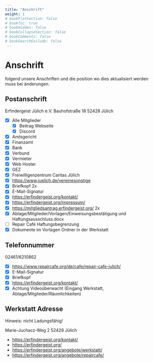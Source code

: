 ```yaml
---
title: "Anschrift"
weight: 1
# bookFlatSection: false
# bookToc: true
# bookHidden: false
# bookCollapseSection: false
# bookComments: false
# bookSearchExclude: false
---
```


# Anschrift

folgend unsere Anschriften und die position wo dies aktualisiert werden muss bei änderungen.

## Postanschrift

Erfindergeist Jülich e.V.
Bauhofstraße 18
52428 Jülich

- [x] Alle Mitglieder
  - [x] Beitrag Webseite
  - [x] Discord
- [x] Amtsgericht
- [x] Finanzamt
- [x] Bank
- [x] Verbund
- [x] Vermieter
- [x] Web Hoster
- [x] GEZ
- [x] Freiwilligenzentrum Caritas Jülich
- [x] https://www.juelich.de/vereinesonstige
- [x] Briefkopf 2x
- [x] E-Mail-Signatur
- [x] https://erfindergeist.org/kontakt/
- [x] https://erfindergeist.org/impressum/
- [x] https://mitgliedsantrag.erfindergeist.org/ 2x
- [x] Ablage/Mitglieder/Vorlagen/Einweisungsbestätigung und Haftungsausschluss.docx
- [ ] Repair Café Haftungsbegrenzung
- [x] Dokumente im Vorlagen Ordner in der Werkstatt

## Telefonnummer

02461/6210862

- [x] https://www.repaircafe.org/de/cafe/repair-cafe-julich/
- [x] E-Mail-Signatur
- [x] Briefkopf
- [x] https://erfindergeist.org/kontakt/
- [x] Achtung Videoüberwacht (Eingang Werkstatt, Ablage/Mitglieder/Räumlichkeiten)

## Werkstatt Adresse

Hinweis: nicht Ladungsfähig!

Marie-Juchacz-Weg 2
52428 Jülich

- https://erfindergeist.org/kontakt/
- https://erfindergeist.org/
- https://erfindergeist.org/angebote/werkstatt/
- https://erfindergeist.org/angebote/repaircafe/
